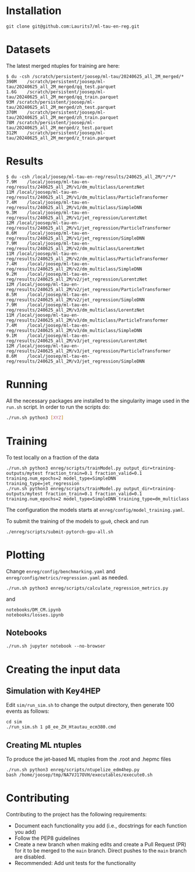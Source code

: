 # Installation

```
git clone git@github.com:Laurits7/ml-tau-en-reg.git
```

# Datasets

The latest merged ntuples for training are here:
```
$ du -csh /scratch/persistent/joosep/ml-tau/20240625_all_2M_merged/*
390M	/scratch/persistent/joosep/ml-tau/20240625_all_2M_merged/qq_test.parquet
1.6G	/scratch/persistent/joosep/ml-tau/20240625_all_2M_merged/qq_train.parquet
93M	/scratch/persistent/joosep/ml-tau/20240625_all_2M_merged/zh_test.parquet
370M	/scratch/persistent/joosep/ml-tau/20240625_all_2M_merged/zh_train.parquet
78M	/scratch/persistent/joosep/ml-tau/20240625_all_2M_merged/z_test.parquet
312M	/scratch/persistent/joosep/ml-tau/20240625_all_2M_merged/z_train.parquet
```

# Results
```
$ du -csh /local/joosep/ml-tau-en-reg/results/240625_all_2M/*/*/*
7.9M	/local/joosep/ml-tau-en-reg/results/240625_all_2M/v1/dm_multiclass/LorentzNet
11M	/local/joosep/ml-tau-en-reg/results/240625_all_2M/v1/dm_multiclass/ParticleTransformer
7.4M	/local/joosep/ml-tau-en-reg/results/240625_all_2M/v1/dm_multiclass/SimpleDNN
9.3M	/local/joosep/ml-tau-en-reg/results/240625_all_2M/v1/jet_regression/LorentzNet
12M	/local/joosep/ml-tau-en-reg/results/240625_all_2M/v1/jet_regression/ParticleTransformer
8.6M	/local/joosep/ml-tau-en-reg/results/240625_all_2M/v1/jet_regression/SimpleDNN
7.9M	/local/joosep/ml-tau-en-reg/results/240625_all_2M/v2/dm_multiclass/LorentzNet
11M	/local/joosep/ml-tau-en-reg/results/240625_all_2M/v2/dm_multiclass/ParticleTransformer
7.4M	/local/joosep/ml-tau-en-reg/results/240625_all_2M/v2/dm_multiclass/SimpleDNN
9.2M	/local/joosep/ml-tau-en-reg/results/240625_all_2M/v2/jet_regression/LorentzNet
12M	/local/joosep/ml-tau-en-reg/results/240625_all_2M/v2/jet_regression/ParticleTransformer
8.5M	/local/joosep/ml-tau-en-reg/results/240625_all_2M/v2/jet_regression/SimpleDNN
7.9M	/local/joosep/ml-tau-en-reg/results/240625_all_2M/v3/dm_multiclass/LorentzNet
11M	/local/joosep/ml-tau-en-reg/results/240625_all_2M/v3/dm_multiclass/ParticleTransformer
7.4M	/local/joosep/ml-tau-en-reg/results/240625_all_2M/v3/dm_multiclass/SimpleDNN
9.1M	/local/joosep/ml-tau-en-reg/results/240625_all_2M/v3/jet_regression/LorentzNet
12M	/local/joosep/ml-tau-en-reg/results/240625_all_2M/v3/jet_regression/ParticleTransformer
8.6M	/local/joosep/ml-tau-en-reg/results/240625_all_2M/v3/jet_regression/SimpleDNN
```

# Running

All the necessary packages are installed to the singularity image used in the ```run.sh``` script.
In order to run the scripts do:
```bash
./run.sh python3 [XYZ]
```


# Training

To test locally on a fraction of the data
```
./run.sh python3 enreg/scripts/trainModel.py output_dir=training-outputs/mytest fraction_train=0.1 fraction_valid=0.1 training.num_epochs=2 model_type=SimpleDNN training_type=jet_regression
./run.sh python3 enreg/scripts/trainModel.py output_dir=training-outputs/mytest fraction_train=0.1 fraction_valid=0.1 training.num_epochs=2 model_type=SimpleDNN training_type=dm_multiclass
```
The configuration the models starts at `enreg/config/model_training.yaml`.

To submit the training of the models to `gpu0`, check and run
```
./enreg/scripts/submit-pytorch-gpu-all.sh
```

# Plotting

Change `enreg/config/benchmarking.yaml` and `enreg/config/metrics/regression.yaml` as needed.

```
./run.sh python3 enreg/scripts/calculate_regression_metrics.py
```
and
```
notebooks/DM_CM.ipynb
notebooks/losses.ipynb
```

## Notebooks

```
./run.sh jupyter notebook --no-browser
```

# Creating the input data

## Simulation with Key4HEP

Edit `sim/run_sim.sh` to change the output directory, then generate 100 events as follows:
```
cd sim
./run_sim.sh 1 p8_ee_ZH_Htautau_ecm380.cmd 
```

## Creating ML ntuples

To produce the jet-based ML ntuples from the .root and .hepmc files 
```
./run.sh python3 enreg/scripts/ntupelize_edm4hep.py
bash /home/joosep/tmp/NA7VJ17OVH/executables/execute0.sh  
```

# Contributing

Contributing to the project has the following requirements:

- Document each functionality you add (i.e., docstrings for each function you add)
- Follow the PEP8 guidelines
- Create a new branch when making edits and create a Pull Request (PR) for it to be merged to the `main` branch. Direct pushes to the `main` branch are disabled.
- Recommended: Add unit tests for the functionality
